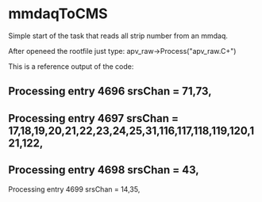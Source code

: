 # mmdaqToCMS
Simple start of the task that reads all strip number from an mmdaq.

After openeed the rootfile just type:
apv_raw->Process("apv_raw.C+")


This is a reference output of the code:

Processing entry 4696
srsChan = 71,73,
----------------------- 
Processing entry 4697
srsChan = 17,18,19,20,21,22,23,24,25,31,116,117,118,119,120,121,122,
----------------------- 
Processing entry 4698
srsChan = 43,
----------------------- 
Processing entry 4699
srsChan = 14,35,

